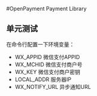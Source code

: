 #OpenPayment
Payment Library

## 单元测试
在命令行配置一下环境变量：

+ WX_APPID 微信支付APPID
+ WX_MCHID 微信支付商户号
+ WX_KEY 微信支付商户密钥
+ LOCAL_ADDR 服务器IP
+ WX_NOTIFY_URL 异步通知URL